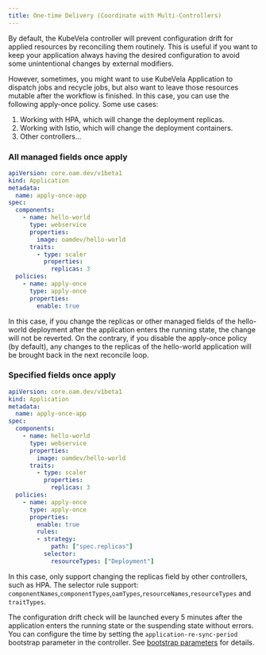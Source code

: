 ```yaml
---
title: One-time Delivery (Coordinate with Multi-Controllers)
---
```


By default, the KubeVela controller will prevent configuration drift for applied resources by reconciling them routinely. This is useful if you want to keep your application always having the desired configuration to avoid some unintentional changes by external modifiers.

However, sometimes, you might want to use KubeVela Application to dispatch jobs and recycle jobs, but also want to leave those resources mutable after the workflow is finished. In this case, you can use the following apply-once policy. Some use cases:

1. Working with HPA, which will change the deployment replicas.
2. Working with Istio, which will change the deployment containers.
3. Other controllers...

### All managed fields once apply

```yaml
apiVersion: core.oam.dev/v1beta1
kind: Application
metadata:
  name: apply-once-app
spec:
  components:
    - name: hello-world
      type: webservice
      properties:
        image: oamdev/hello-world
      traits:
        - type: scaler
          properties:
            replicas: 3
  policies:
    - name: apply-once
      type: apply-once
      properties:
        enable: true
```

In this case, if you change the replicas or other managed fields of the hello-world deployment after the application enters the running state, the change will not be reverted. On the contrary, if you disable the apply-once policy (by default), any changes to the replicas of the hello-world application will be brought back in the next reconcile loop.

### Specified fields once apply

```yaml
apiVersion: core.oam.dev/v1beta1
kind: Application
metadata:
  name: apply-once-app
spec:
  components:
    - name: hello-world
      type: webservice
      properties:
        image: oamdev/hello-world
      traits:
        - type: scaler
          properties:
            replicas: 3
  policies:
    - name: apply-once
      type: apply-once
      properties:
        enable: true
        rules:
        - strategy:
            path: ["spec.replicas"]
          selector:
            resourceTypes: ["Deployment"]

```

In this case, only support changing the replicas field by other controllers, such as HPA. The selector rule support: `componentNames`,`componentTypes`,`oamTypes`,`resourceNames`,`resourceTypes` and `traitTypes`.

The configuration drift check will be launched every 5 minutes after the application enters the running state or the suspending state without errors. You can configure the time by setting the `application-re-sync-period` bootstrap parameter in the controller. See [bootstrap parameters](../../platform-engineers/system-operation/bootstrap-parameters.md) for details.

